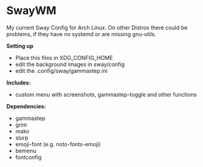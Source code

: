 # SwayWM
My current Sway Config for Arch Linux. On other Distros there could be problems, if they have no systemd or are missing gnu-utils.

**Setting up**
- Place this files in XDG_CONFIG_HOME
- edit the background images in sway/config
- edit the .config/sway/gammastep.ini

**Includes:**
- custom menu with screenshots, gammastep-toggle and other functions

**Dependencies:**
- gammastep
- grim
- mako
- slurp
- emoji-font (e.g. noto-fonts-emoji)
- bemenu
- fontconfig
